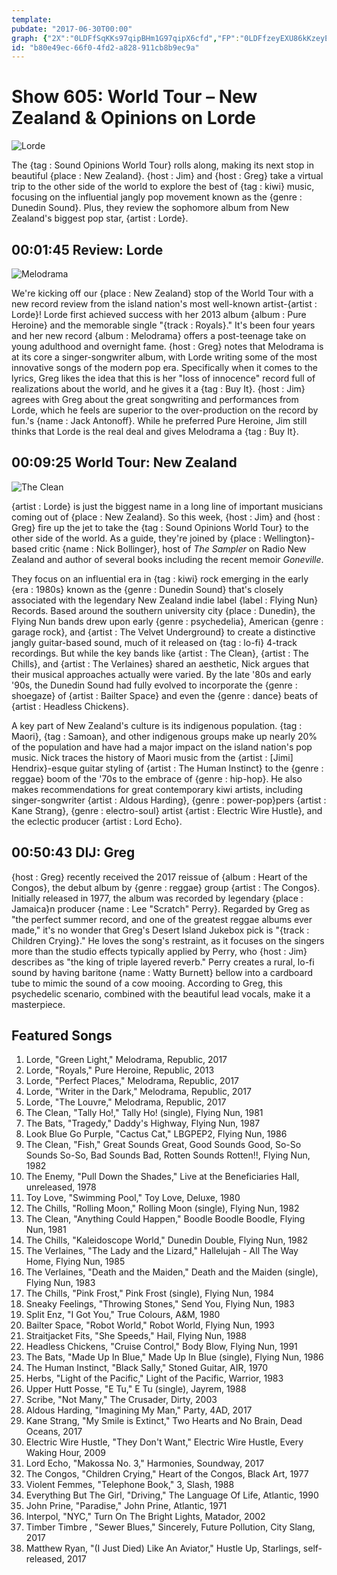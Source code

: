 ```yaml
---
template: 
pubdate: "2017-06-30T00:00"
graph: {"2X":"0LDFfSqKKs97qipBHm1G97qipX6cfd","FP":"0LDFfzeyEXU86kKzeyEXQzi9NzeyEX6PUAZzeyEX0zNOEzeyEXUpra6zeyEXBEeE9zeyEXPqYjezeyEXIRMRgzeyEX4Fr2szeyEXzAQpjzeyEXjnQUbzeyEXJSz2AzeyEXFrBbjIRMRgbvUfuzAQpjBEujyzAQpjzAQpjzAQpjBJK8KzAQpjBoMYwzAQpjSMPQJzAQpjzAQpjzY9isiWYyBzAQpjhc8YlzAQpjN2InVzAQpj5E7fpzAQpjjnQUbzAQpjW32V7bvUfu5E7fpWXhmeBEeE9cseeEBEeE9fK3DyBEeE9sQhIa1DFojsQhIa0zNOE39NT7U86kKU86kKJSz2AU86kK","2CJ":"f5Flwp7979kuhf7p7979IvQTLp7979IvQTLfK3Dy0JWygIvQTLIvQTLo2HvqIvQTLkuhf7f5Flwo2Hvqf5Flwkuhf7"}
id: "b80e49ec-66f0-4fd2-a828-911cb8b9ec9a"
---
```






# Show 605: World Tour – New Zealand & Opinions on Lorde

![Lorde](https://static.soundopinions.org/images/2016/lorde.jpg)

The {tag : Sound Opinions World Tour} rolls along, making its next stop in beautiful {place : New Zealand}. {host : Jim} and {host : Greg} take a virtual trip to the other side of the world to explore the best of {tag : kiwi} music, focusing on the influential jangly pop movement known as the {genre : Dunedin Sound}. Plus, they review the sophomore album from New Zealand's biggest pop star, {artist : Lorde}.



## 00:01:45 Review: Lorde

![Melodrama](https://static.soundopinions.org/assets/605/2X0.jpg)

We're kicking off our {place : New Zealand} stop of the World Tour with a new record review from the island nation's most well-known artist-{artist : Lorde}! Lorde first achieved success with her 2013 album {album : Pure Heroine} and the memorable single "{track : Royals}." It's been four years and her new record {album : Melodrama} offers a post-teenage take on young adulthood and overnight fame. {host : Greg} notes that Melodrama is at its core a singer-songwriter album, with Lorde writing some of the most innovative songs of the modern pop era. Specifically when it comes to the lyrics, Greg likes the idea that this is her "loss of innocence" record full of realizations about the world, and he gives it a {tag : Buy It}. {host : Jim} agrees with Greg about the great songwriting and performances from Lorde, which he feels are superior to the over-production on the record by fun.'s {name : Jack Antonoff}. While he preferred Pure Heroine, Jim still thinks that Lorde is the real deal and gives Melodrama a {tag : Buy It}.



## 00:09:25 World Tour: New Zealand

![The Clean](https://static.soundopinions.org/assets/605/FP0.jpg)

{artist : Lorde} is just the biggest name in a long line of important musicians coming out of {place : New Zealand}. So this week, {host : Jim} and {host : Greg} fire up the jet to take the {tag : Sound Opinions World Tour} to the other side of the world. As a guide, they're joined by {place : Wellington}-based critic {name : Nick Bollinger}, host of *The Sampler* on Radio New Zealand and author of several books including the recent memoir *Goneville*.

They focus on an influential era in {tag : kiwi} rock emerging in the early {era : 1980s} known as the {genre : Dunedin Sound} that's closely associated with the legendary New Zealand indie label {label : Flying Nun} Records. Based around the southern university city {place : Dunedin}, the Flying Nun bands drew upon early {genre : psychedelia}, American {genre : garage rock}, and {artist : The Velvet Underground} to create a distinctive jangly guitar-based sound, much of it released on {tag : lo-fi} 4-track recordings. But while the key bands like {artist : The Clean}, {artist : The Chills}, and {artist : The Verlaines} shared an aesthetic, Nick argues that their musical approaches actually were varied. By the late '80s and early '90s, the Dunedin Sound had fully evolved to incorporate the {genre : shoegaze} of {artist : Bailter Space} and even the {genre : dance} beats of {artist : Headless Chickens}.

A key part of New Zealand's culture is its indigenous population. {tag : Maori}, {tag : Samoan}, and other indigenous groups make up nearly 20% of the population and have had a major impact on the island nation's pop music. Nick traces the history of Maori music from the {artist : [Jimi] Hendrix}-esque guitar styling of {artist : The Human Instinct} to the {genre : reggae} boom of the '70s to the embrace of {genre : hip-hop}. He also makes recommendations for great contemporary kiwi artists, including singer-songwriter {artist : Aldous Harding}, {genre : power-pop}pers {artist : Kane Strang}, {genre : electro-soul} artist {artist : Electric Wire Hustle}, and the eclectic producer {artist : Lord Echo}.



## 00:50:43 DIJ: Greg

{host : Greg} recently received the 2017 reissue of {album : Heart of the Congos}, the debut album by {genre : reggae} group {artist : The Congos}. Initially released in 1977, the album was recorded by legendary {place : Jamaica}n producer {name : Lee "Scratch" Perry}. Regarded by Greg as "the perfect summer record, and one of the greatest reggae albums ever made," it's no wonder that Greg's Desert Island Jukebox pick is "{track : Children Crying}."  He loves the song's restraint, as it focuses on the singers more than the studio effects typically applied by Perry, who {host : Jim} describes as "the king of triple layered reverb." Perry creates a rural, lo-fi sound by having baritone {name : Watty Burnett} bellow into a cardboard tube to mimic the sound of a cow mooing.  According to Greg, this psychedelic scenario, combined with the beautiful lead vocals, make it a masterpiece.



## Featured Songs

1. Lorde, "Green Light," Melodrama, Republic, 2017
2. Lorde, "Royals," Pure Heroine, Republic, 2013
3. Lorde, "Perfect Places," Melodrama, Republic, 2017
4. Lorde, "Writer in the Dark," Melodrama, Republic, 2017
5. Lorde, "The Louvre," Melodrama, Republic, 2017
6. The Clean, "Tally Ho!," Tally Ho! (single), Flying Nun, 1981
7. The Bats, "Tragedy," Daddy's Highway, Flying Nun, 1987
8. Look Blue Go Purple, "Cactus Cat," LBGPEP2, Flying Nun, 1986
9. The Clean, "Fish," Great Sounds Great, Good Sounds Good, So-So Sounds So-So, Bad Sounds Bad, Rotten Sounds Rotten!!, Flying Nun, 1982
10. The Enemy, "Pull Down the Shades," Live at the Beneficiaries Hall, unreleased, 1978
11. Toy Love, "Swimming Pool," Toy Love, Deluxe, 1980
12. The Chills, "Rolling Moon," Rolling Moon (single), Flying Nun, 1982
13. The Clean, "Anything Could Happen," Boodle Boodle Boodle, Flying Nun, 1981
14. The Chills, "Kaleidoscope World," Dunedin Double, Flying Nun, 1982
15. The Verlaines, "The Lady and the Lizard," Hallelujah - All The Way Home, Flying Nun, 1985
16. The Verlaines, "Death and the Maiden," Death and the Maiden (single), Flying Nun, 1983
17. The Chills, "Pink Frost," Pink Frost (single), Flying Nun, 1984
18. Sneaky Feelings, "Throwing Stones," Send You, Flying Nun, 1983
19. Split Enz, "I Got You," True Colours, A&M, 1980
20. Bailter Space, "Robot World," Robot World, Flying Nun, 1993
21. Straitjacket Fits, "She Speeds," Hail, Flying Nun, 1988
22. Headless Chickens, "Cruise Control," Body Blow, Flying Nun, 1991
23. The Bats, "Made Up In Blue," Made Up In Blue (single), Flying Nun, 1986
24. The Human Instinct, "Black Sally," Stoned Guitar, AIR, 1970
25. Herbs, "Light of the Pacific," Light of the Pacific, Warrior, 1983
26. Upper Hutt Posse, "E Tu," E Tu (single), Jayrem, 1988
27. Scribe, "Not Many," The Crusader, Dirty, 2003
28. Aldous Harding, "Imagining My Man," Party, 4AD, 2017
29. Kane Strang, "My Smile is Extinct," Two Hearts and No Brain, Dead Oceans, 2017
30. Electric Wire Hustle, "They Don't Want," Electric Wire Hustle, Every Waking Hour, 2009
31. Lord Echo, "Makossa No. 3," Harmonies, Soundway, 2017
32. The Congos, "Children Crying," Heart of the Congos, Black Art, 1977
33. Violent Femmes, "Telephone Book," 3, Slash, 1988
34. Everything But The Girl, "Driving," The Language Of Life, Atlantic, 1990
35. John Prine, "Paradise," John Prine, Atlantic, 1971
36. Interpol, "NYC," Turn On The Bright Lights, Matador, 2002
37. Timber Timbre , "Sewer Blues," Sincerely, Future Pollution, City Slang, 2017
38. Matthew Ryan, "(I Just Died) Like An Aviator," Hustle Up, Starlings, self-released, 2017